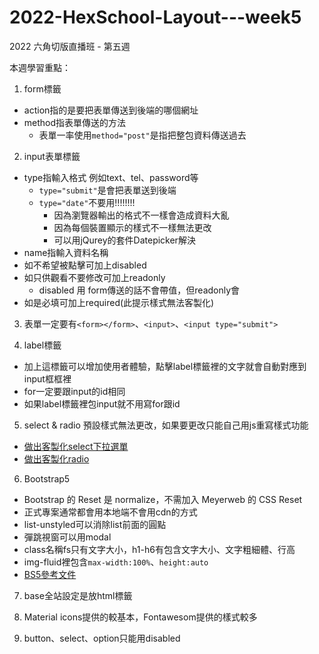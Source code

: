 # 2022-HexSchool-Layout---week5

2022 六角切版直播班 - 第五週

本週學習重點：

1. form標籤
  - action指的是要把表單傳送到後端的哪個網址
  - method指表單傳送的方法
    - 表單一率使用`method="post"`是指把整包資料傳送過去

2. input表單標籤
  - type指輸入格式 例如text、tel、password等
    - `type="submit"`是會把表單送到後端
    - `type="date"`不要用!!!!!!!!
      - 因為瀏覽器輸出的格式不一樣會造成資料大亂
      - 因為每個裝置顯示的樣式不一樣無法更改
      - 可以用jQurey的套件Datepicker解決
  - name指輸入資料名稱
  - 如不希望被點擊可加上disabled
  - 如只供觀看不要修改可加上readonly
    - disabled 用 form傳送的話不會帶值，但readonly會
  - 如是必填可加上required(此提示樣式無法客製化)

3. 表單一定要有`<form></form>`、`<input>`、`<input type="submit">`

4. label標籤
  - 加上這標籤可以增加使用者體驗，點擊label標籤裡的文字就會自動對應到input框框裡
  - for一定要跟input的id相同 
  - 如果label標籤裡包input就不用寫for跟id

5. select & radio 預設樣式無法更改，如果要更改只能自己用js重寫樣式功能
  - [做出客製化select下拉選單](https://codepen.io/mukul6996/pen/pWjBzV)
  - [做出客製化radio](https://codepen.io/bbodine1/pen/DqdMRy)

6. Bootstrap5
  - Bootstrap 的 Reset 是 normalize，不需加入 Meyerweb 的 CSS Reset
  - 正式專案通常都會用本地端不會用cdn的方式
  - list-unstyled可以消除list前面的圓點
  - 彈跳視窗可以用modal
  - class名稱fs只有文字大小，h1-h6有包含文字大小、文字粗細體、行高
  - img-fluid裡包含`max-width:100%`、`height:auto`
  - [BS5參考文件](https://bootstrap5.hexschool.com/docs/5.1/getting-started/introduction/)

7. base全站設定是放html標籤

8. Material icons提供的較基本，Fontawesom提供的樣式較多

9. button、select、option只能用disabled
